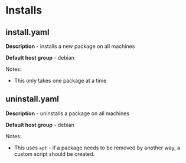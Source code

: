 # Installs

## install.yaml
**Description** - installs a new package on all machines

**Default host group** - debian

Notes:
* This only takes one package at a time


## uninstall.yaml
**Description** - uninstalls a package on all machines

**Default host group** - debian

Notes:
* This uses `apt` - if a package needs to be removed by another way, a custom script should be created.
